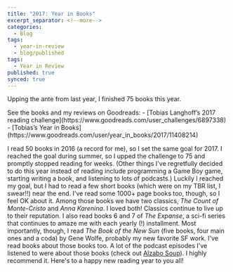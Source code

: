 ```yaml
---
title: "2017: Year in Books"
excerpt_separator: <!--more-->
categories:
  - Blog
tags:
  - year-in-review
  - blog/published
tags:
  - Year in Review
published: true
synced: true
---
```

Upping the ante from last year, I finished 75 books this year.
<!--more-->
<div class="notice--info" markdown="1">
See the books and my reviews on Goodreads:
- [Tobias Langhoff’s 2017 reading challenge](https://www.goodreads.com/user_challenges/6897338)
- [Tobias’s Year in Books](https://www.goodreads.com/user/year_in_books/2017/11408214)
</div>

I read 50 books in 2016 (a record for me), so I set the same goal for 2017. I reached the goal during summer, so I upped the challenge to 75 and promptly stopped reading for weeks. (Other things I've regretfully decided to do this year instead of reading include programming a Game Boy game, starting writing a book, and listening to lots of podcasts.) Luckily I reached my goal, but I had to read a few short books (which were on my TBR list, I swear!!) near the end. I've read some 1000+ page books too, though, so I feel OK about it. Among those books we have two classics, *The Count of Monte-Cristo* and *Anna Karenina*. I loved both! Classics continue to live up to their reputation. I also read books 6 and 7 of *The Expanse*, a sci-fi series that continues to amaze me with each yearly (!) installment. Most importantly, though, I read *The Book of the New Sun* (five books, four main ones and a coda) by Gene Wolfe, probably my new favorite SF work. I've read books about those books too. A lot of the podcast episodes I've listened to were about those books (check out [Alzabo Soup](https://www.alzabosoup.com/)). I highly recommend it. Here's to a happy new reading year to you all!
